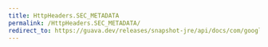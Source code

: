 ```yaml
---
title: HttpHeaders.SEC_METADATA
permalink: /HttpHeaders.SEC_METADATA/
redirect_to: https://guava.dev/releases/snapshot-jre/api/docs/com/google/common/net/HttpHeaders.html#SEC_METADATA
---
```

